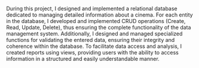 During this project, I designed and implemented a relational database dedicated to managing detailed information about a
cinema. For each entity in the database, I developed and implemented CRUD operations (Create, Read, Update, Delete), thus
ensuring the complete functionality of the data management system. Additionally, I designed and managed specialized
functions for validating the entered data, ensuring their integrity and coherence within the database. To facilitate data access
and analysis, I created reports using views, providing users with the ability to access information in a structured and easily
understandable manner.
